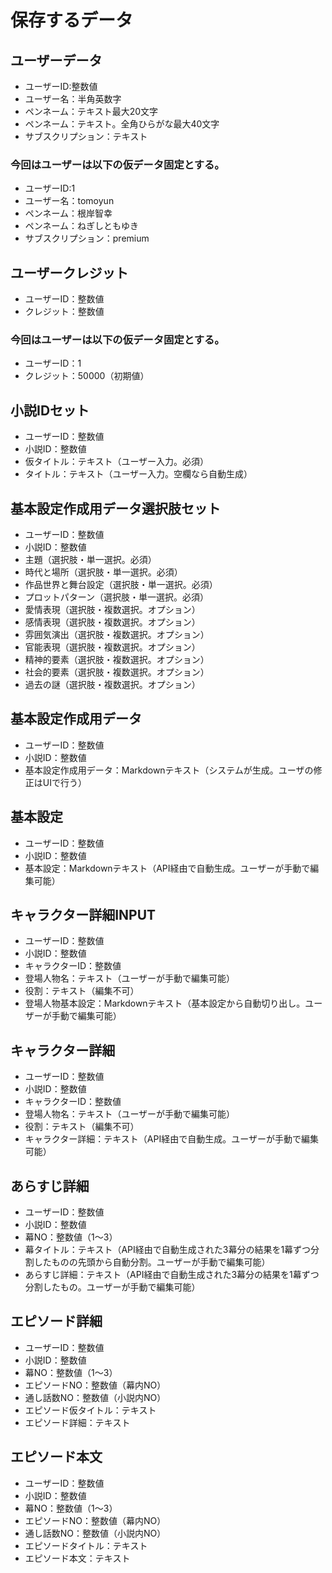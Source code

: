 # 保存するデータ

## ユーザーデータ

- ユーザーID:整数値
- ユーザー名：半角英数字
- ペンネーム：テキスト最大20文字
- ペンネーム：テキスト。全角ひらがな最大40文字
- サブスクリプション：テキスト

### 今回はユーザーは以下の仮データ固定とする。

- ユーザーID:1
- ユーザー名：tomoyun
- ペンネーム：根岸智幸
- ペンネーム：ねぎしともゆき
- サブスクリプション：premium

## ユーザークレジット

- ユーザーID：整数値
- クレジット：整数値

### 今回はユーザーは以下の仮データ固定とする。

- ユーザーID：1
- クレジット：50000（初期値）


## 小説IDセット

- ユーザーID：整数値
- 小説ID：整数値
- 仮タイトル：テキスト（ユーザー入力。必須）
- タイトル：テキスト（ユーザー入力。空欄なら自動生成）

## 基本設定作成用データ選択肢セット

- ユーザーID：整数値
- 小説ID：整数値
- 主題（選択肢・単一選択。必須）
- 時代と場所（選択肢・単一選択。必須）
- 作品世界と舞台設定（選択肢・単一選択。必須）
- プロットパターン（選択肢・単一選択。必須）
- 愛情表現（選択肢・複数選択。オプション）
- 感情表現（選択肢・複数選択。オプション）
- 雰囲気演出（選択肢・複数選択。オプション）
- 官能表現（選択肢・複数選択。オプション）
- 精神的要素（選択肢・複数選択。オプション）
- 社会的要素（選択肢・複数選択。オプション）
- 過去の謎（選択肢・複数選択。オプション）

## 基本設定作成用データ

- ユーザーID：整数値
- 小説ID：整数値
- 基本設定作成用データ：Markdownテキスト（システムが生成。ユーザの修正はUIで行う）

## 基本設定

- ユーザーID：整数値
- 小説ID：整数値
- 基本設定：Markdownテキスト（API経由で自動生成。ユーザーが手動で編集可能）

## キャラクター詳細INPUT

- ユーザーID：整数値
- 小説ID：整数値
- キャラクターID：整数値
- 登場人物名：テキスト（ユーザーが手動で編集可能）
- 役割：テキスト（編集不可）
- 登場人物基本設定：Markdownテキスト（基本設定から自動切り出し。ユーザーが手動で編集可能）

## キャラクター詳細

- ユーザーID：整数値
- 小説ID：整数値
- キャラクターID：整数値
- 登場人物名：テキスト（ユーザーが手動で編集可能）
- 役割：テキスト（編集不可）
- キャラクター詳細：テキスト（API経由で自動生成。ユーザーが手動で編集可能）

## あらすじ詳細

- ユーザーID：整数値
- 小説ID：整数値
- 幕NO：整数値（1〜3）
- 幕タイトル：テキスト（API経由で自動生成された3幕分の結果を1幕ずつ分割したものの先頭から自動分割。ユーザーが手動で編集可能）
- あらすじ詳細：テキスト（API経由で自動生成された3幕分の結果を1幕ずつ分割したもの。ユーザーが手動で編集可能）

## エピソード詳細

- ユーザーID：整数値
- 小説ID：整数値
- 幕NO：整数値（1〜3）
- エピソードNO：整数値（幕内NO）
- 通し話数NO：整数値（小説内NO）
- エピソード仮タイトル：テキスト
- エピソード詳細：テキスト

## エピソード本文

- ユーザーID：整数値
- 小説ID：整数値
- 幕NO：整数値（1〜3）
- エピソードNO：整数値（幕内NO）
- 通し話数NO：整数値（小説内NO）
- エピソードタイトル：テキスト
- エピソード本文：テキスト
